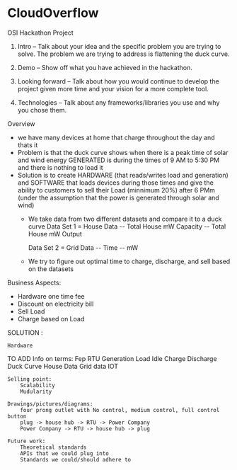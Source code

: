 # CloudOverflow
OSI Hackathon Project


1. Intro – Talk about your idea and the specific problem you are trying to solve.
    The problem we are trying to address is flattening the duck curve.
    
2. Demo – Show off what you have achieved in the hackathon.
3. Looking forward – Talk about how you would continue to develop the project given more time and your vision 
for a more complete tool.
4. Technologies – Talk about any frameworks/libraries you use and why you chose them.


Overview
- we have many devices at home that charge throughout the day and thats it
- Problem is that the duck curve shows when there is a peak time of solar and wind energy GENERATED is during the times of 9 AM to 5:30 PM and there is nothing to load it 
- Solution is to create HARDWARE (that reads/writes load and generation) and SOFTWARE that loads devices during those times and give the ability to customers to sell their Load  (minnimum 20%) after 6 PMm (under the assumption that the power is generated through solar and wind)
    - We take data from two different datasets and compare it to a duck curve
        Data Set 1 = House Data
            -- Total House mW Capacity
            -- Total House mW Output
      
        Data Set 2 = Grid Data
            -- Time 
            -- mW
    - We try to figure out optimal time to charge, discharge, and sell based on the datasets





Business Aspects:

- Hardware one time fee
- Discount on electricity bill
- Sell Load
- Charge based on Load

SOLUTION :

    Hardware






TO ADD
    Info on terms:
        Fep
        RTU
        Generation
        Load
        Idle
        Charge
        Discharge
        Duck Curve
        House Data
        Grid data
        IOT

    Selling point:
        Scalability
        Mudularity

    Drawings/pictures/diagrams:
        four prong outlet with No control, medium control, full control button
        plug -> house hub -> RTU -> Power Company
        Power Company -> RTU -> house hub -> plug

    Future work:
        Theoretical standards
        APIs that we could plug into
        Standards we could/should adhere to